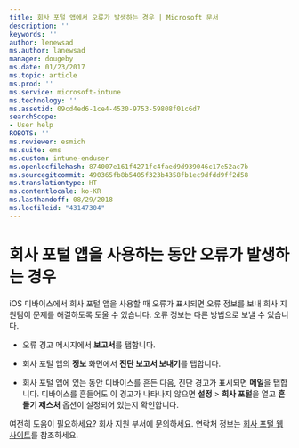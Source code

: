 ```yaml
---
title: 회사 포털 앱에서 오류가 발생하는 경우 | Microsoft 문서
description: ''
keywords: ''
author: lenewsad
ms.author: lanewsad
manager: dougeby
ms.date: 01/23/2017
ms.topic: article
ms.prod: ''
ms.service: microsoft-intune
ms.technology: ''
ms.assetid: 09cd4ed6-1ce4-4530-9753-59808f01c6d7
searchScope:
- User help
ROBOTS: ''
ms.reviewer: esmich
ms.suite: ems
ms.custom: intune-enduser
ms.openlocfilehash: 874007e161f4271fc4faed9d939046c17e52ac7b
ms.sourcegitcommit: 490365fb8b5405f323b4358fb1ec9dfdd9ff2d58
ms.translationtype: HT
ms.contentlocale: ko-KR
ms.lasthandoff: 08/29/2018
ms.locfileid: "43147304"
---
```

# <a name="you-get-an-error-while-using-the-company-portal-app"></a>회사 포털 앱을 사용하는 동안 오류가 발생하는 경우

iOS 디바이스에서 회사 포털 앱을 사용할 때 오류가 표시되면 오류 정보를 보내 회사 지원팀이 문제를 해결하도록 도울 수 있습니다. 오류 정보는 다른 방법으로 보낼 수 있습니다.

-   오류 경고 메시지에서 **보고서**를 탭합니다.

-   회사 포털 앱의 **정보** 화면에서 **진단 보고서 보내기**를 탭합니다.

-   회사 포털 앱에 있는 동안 디바이스를 흔든 다음, 진단 경고가 표시되면 **메일**을 탭합니다. 디바이스를 흔들어도 이 경고가 나타나지 않으면 **설정** > **회사 포털**을 열고 **흔들기 제스처** 옵션이 설정되어 있는지 확인합니다.

여전히 도움이 필요하세요? 회사 지원 부서에 문의하세요. 연락처 정보는 [회사 포털 웹 사이트](https://go.microsoft.com/fwlink/?linkid=2010980)를 참조하세요.

